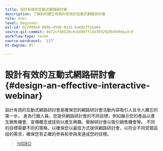 ```yaml
---
title: 設計有效的互動式網路研討會
description: 了解如何建立和設計有效的互動式網路研討會
role: User
level: Beginner
exl-id: 927099a4-009b-45d6-9a32-ba685751ba04
source-git-commit: 8b72cf68529cdcb898ff14d3952920b949daa3c9
workflow-type: tm+mt
source-wordcount: '117'
ht-degree: 0%

---
```


# 設計有效的互動式網路研討會 {#design-an-effective-interactive-webinar}

設計有效的互動式網路研討會是確保您的網路研討會活動內容吸引人且令人難忘的第一步。 身為行銷人員，您提供網路研討會的不同目標，例如展示您的產品以產生銷售機會、宣傳概念或技術以產生興趣、舉辦研討會以吸引銷售機會等。 不同的目標需要不同的策略，以確保您以最佳方式提供網路研討會，以符合不同受眾區段的需求，確保您有正確的參與和參與來達成您的目標。

>[!VIDEO](https://video.tv.adobe.com/v/3418602?q=9)
